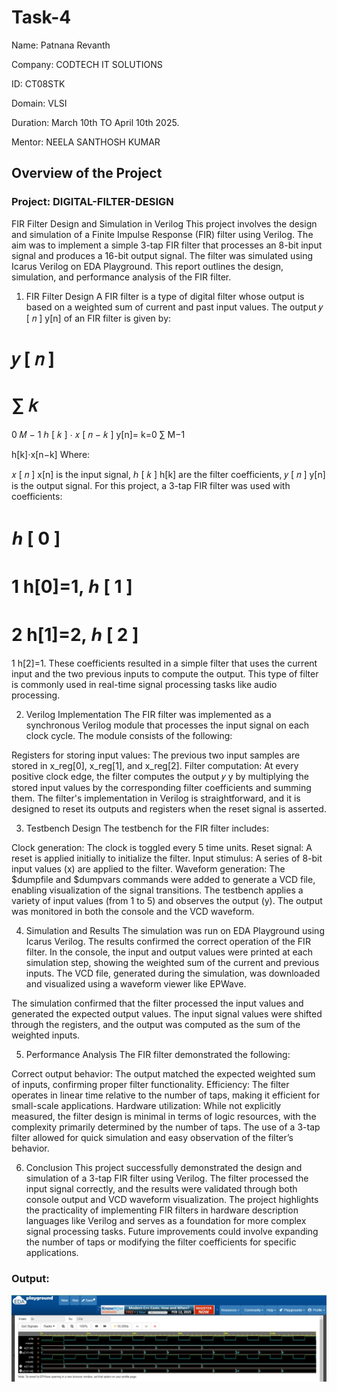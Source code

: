 # Task-4
Name: Patnana Revanth

Company: CODTECH IT SOLUTIONS

ID: CT08STK

Domain: VLSI

Duration: March 10th TO April 10th 2025.

Mentor: NEELA SANTHOSH KUMAR

## Overview of the Project

### Project: DIGITAL-FILTER-DESIGN


FIR Filter Design and Simulation in Verilog
This project involves the design and simulation of a Finite Impulse Response (FIR) filter using Verilog. The aim was to implement a simple 3-tap FIR filter that processes an 8-bit input signal and produces a 16-bit output signal. The filter was simulated using Icarus Verilog on EDA Playground. This report outlines the design, simulation, and performance analysis of the FIR filter.

1. FIR Filter Design
A FIR filter is a type of digital filter whose output is based on a weighted sum of current and past input values. The output 
𝑦
[
𝑛
]
y[n] of an FIR filter is given by:

𝑦
[
𝑛
]
=
∑
𝑘
=
0
𝑀
−
1
ℎ
[
𝑘
]
⋅
𝑥
[
𝑛
−
𝑘
]
y[n]= 
k=0
∑
M−1

 h[k]⋅x[n−k]
Where:

𝑥
[
𝑛
]
x[n] is the input signal,
ℎ
[
𝑘
]
h[k] are the filter coefficients,
𝑦
[
𝑛
]
y[n] is the output signal.
For this project, a 3-tap FIR filter was used with coefficients:

ℎ
[
0
]
=
1
h[0]=1,
ℎ
[
1
]
=
2
h[1]=2,
ℎ
[
2
]
=
1
h[2]=1.
These coefficients resulted in a simple filter that uses the current input and the two previous inputs to compute the output. This type of filter is commonly used in real-time signal processing tasks like audio processing.

2. Verilog Implementation
The FIR filter was implemented as a synchronous Verilog module that processes the input signal on each clock cycle. The module consists of the following:

Registers for storing input values: The previous two input samples are stored in x_reg[0], x_reg[1], and x_reg[2].
Filter computation: At every positive clock edge, the filter computes the output 
𝑦
y by multiplying the stored input values by the corresponding filter coefficients and summing them.
The filter's implementation in Verilog is straightforward, and it is designed to reset its outputs and registers when the reset signal is asserted.

3. Testbench Design
The testbench for the FIR filter includes:

Clock generation: The clock is toggled every 5 time units.
Reset signal: A reset is applied initially to initialize the filter.
Input stimulus: A series of 8-bit input values (x) are applied to the filter.
Waveform generation: The $dumpfile and $dumpvars commands were added to generate a VCD file, enabling visualization of the signal transitions.
The testbench applies a variety of input values (from 1 to 5) and observes the output (y). The output was monitored in both the console and the VCD waveform.

4. Simulation and Results
The simulation was run on EDA Playground using Icarus Verilog. The results confirmed the correct operation of the FIR filter. In the console, the input and output values were printed at each simulation step, showing the weighted sum of the current and previous inputs. The VCD file, generated during the simulation, was downloaded and visualized using a waveform viewer like EPWave.

The simulation confirmed that the filter processed the input values and generated the expected output values. The input signal values were shifted through the registers, and the output was computed as the sum of the weighted inputs.

5. Performance Analysis
The FIR filter demonstrated the following:

Correct output behavior: The output matched the expected weighted sum of inputs, confirming proper filter functionality.
Efficiency: The filter operates in linear time relative to the number of taps, making it efficient for small-scale applications.
Hardware utilization: While not explicitly measured, the filter design is minimal in terms of logic resources, with the complexity primarily determined by the number of taps.
The use of a 3-tap filter allowed for quick simulation and easy observation of the filter’s behavior.

6. Conclusion
This project successfully demonstrated the design and simulation of a 3-tap FIR filter using Verilog. The filter processed the input signal correctly, and the results were validated through both console output and VCD waveform visualization. The project highlights the practicality of implementing FIR filters in hardware description languages like Verilog and serves as a foundation for more complex signal processing tasks. Future improvements could involve expanding the number of taps or modifying the filter coefficients for specific applications.



### Output: 
![output](https://github.com/mr-subbu/Task-4/blob/main/IMG-20250325-WA0014.jpg)

